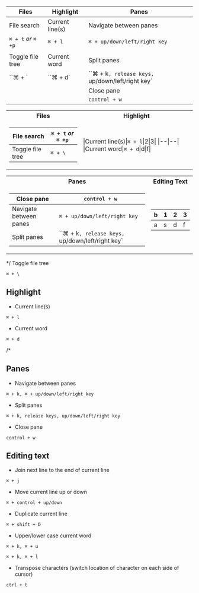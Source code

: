 

| **Files** | **Highlight**|**Panes**|
|----------------|---------------|----------------|
| File search |Current line(s)|Navigate between panes |
|`⌘ + t` *or* `⌘ +p`|`⌘ + l`|`⌘ + up/down/left/right key`|
||||
| Toggle file tree |Current word|Split panes|
| ``⌘ + \` |``⌘ + d`|``⌘ + k`, release keys, `up/down/left/right key`|
|||Close pane|
|||`control + w`|

<table>
<tr><th>Files</th><th>Highlight</th></tr>
<tr><td>

|File search| `⌘ + t` *or* `⌘ +p` |
|--|--|
|Toggle file tree |`⌘ + \` |


</td><td>

|Current line(s)|`⌘ + l`|2|3|
|--|--|
|Current word|`⌘ + d`|d|f|

</td></tr> </table>

<table>
<tr><th>Panes</th><th>Editing Text</th></tr>
<tr><td>


|Close pane|`control + w`|
|--|--|
|Navigate between panes|`⌘ + up/down/left/right key`|
|Split panes|``⌘ + k`, release keys, `up/down/left/right key`|


</td><td>

|b|1|2|3|
|--|--|--|--|
|a|s|d|f|

</td></tr> </table>

*/
Toggle file tree
```
⌘ + \
```

## Highlight

* Current line(s)
```
⌘ + l
```

* Current word
```
⌘ + d
```
/*

## Panes

* Navigate between panes
```
⌘ + k, ⌘ + up/down/left/right key
```

* Split panes
```
⌘ + k, release keys, up/down/left/right key
```

* Close pane
```
control + w
```

## Editing text

* Join next line to the end of current line
```
⌘ + j
```

* Move current line up or down
```
⌘ + control + up/down
```

* Duplicate current line
```
⌘ + shift + D
```

* Upper/lower case current word
```
⌘ + k, ⌘ + u

⌘ + k, ⌘ + l
```

* Transpose characters (switch location of character on each side of cursor)
```
ctrl + t
```
